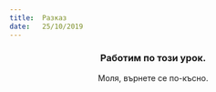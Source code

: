 ```yaml
---
title:  Разказ
date:   25/10/2019
---
```


### <center>Работим по този урок.</center>
<center>Моля, върнете се по-късно.</center>